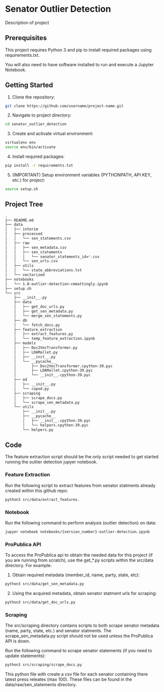 # Senator Outlier Detection

Description of project

## Prerequisites
This project requires Python 3 and pip to install required packages using requirements.txt.

You will also need to have software installed to run and execute a Jupyter Notebook.

## Getting Started

1. Clone the repository:
```bash
git clone https://github.com/username/project-name.git
```

2. Navigate to project directory:
```bash
cd senator_outlier_detection
```

3. Create and activate virtual environment:
```bash
virtualenv env
source env/bin/activate
```

4. Install required packages:
```bash
pip install -r requirements.txt
```

5. (IMPORTANT) Setup environment variables (PYTHONPATH, API KEY, etc.) for project:
```bash
source setup.sh
```

## Project Tree
```bash
.
├── README.md
├── data
│   ├── interim
│   ├── processed
│   │   └── sen_statements.csv
│   ├── raw
│   │   ├── sen_metadata.csv
│   │   ├── sen_statements
│   │   │   └── senator_statements_id=*.csv
│   │   └── sen_urls.csv
│   ├── utils
│   │   └── state_abbreviations.txt
│   └── vectorized
├── notebooks
│   └── 1.0-outlier-detection-cmmattingly.ipynb
├── setup.sh
└── src
    ├── __init__.py
    ├── data
    │   ├── get_doc_urls.py
    │   ├── get_sen_metadata.py
    │   └── merge_sen_statements.py
    ├── db
    │   └── fetch_docs.py
    ├── feature_extraction
    │   ├── extract_features.py
    │   └── temp_feature_extraction.ipynb
    ├── models
    │   ├── Doc2VecTransformer.py
    │   ├── LDAMallet.py
    │   ├── __init__.py
    │   └── __pycache__
    │       ├── Doc2VecTransformer.cpython-39.pyc
    │       ├── LDAMallet.cpython-39.pyc
    │       └── __init__.cpython-39.pyc
    ├── od
    │   ├── __init__.py
    │   └── copod.py
    ├── scraping
    │   ├── scrape_docs.py
    │   └── scrape_sen_metadata.py
    └── utils
        ├── __init__.py
        ├── __pycache__
        │   ├── __init__.cpython-39.pyc
        │   └── helpers.cpython-39.pyc
        └── helpers.py
```

## Code
The feature extraction script should be the only script needed to get started running the outlier detection jupyer notebook.

### Feature Extraction
Run the following script to extract features from senator statments already created within this github repo:
```bash
python3 src/data/extract_features.
```

### Notebook
Run the following command to perform analysis (outlier detection) on data:
```bash
jupyer notebook notebooks/{version_number}-outlier-detection.ipynb
```

### ProPublica API
To access the ProPublica api to obtain the needed data for this project (if you are running from scratch), use the get_*.py scripts within the src/data directory. For example:

1. Obtain required metadata (member_id, name, party, state, etc):
```bash
python3 src/data/get_sen_metadata.py
```

2. Using the acquired metadata, obtain senator statment urls for scraping:
```bash
python3 src/data/get_doc_urls.py
```

### Scraping
The src/scraping directory contains scripts to both scrape senator metadata (name, party, state, etc.) and senator statments. The scrape_sen_metadata.py script should not be used unless the ProPublica API is down.

Run the following command to scrape senator statements (if you need to update statements):
```bash
python3 src/scraping/scrape_docs.py
```
This python file with create a csv file for each senator containing there latest press releates (max 100). These files can be found in the data/raw/sen_statements directory.
